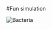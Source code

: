 #Fun simulation


![Bacteria](https://github.com/user-attachments/assets/45c3870d-8ebf-41b0-9ebf-3b9466bdae0b)

